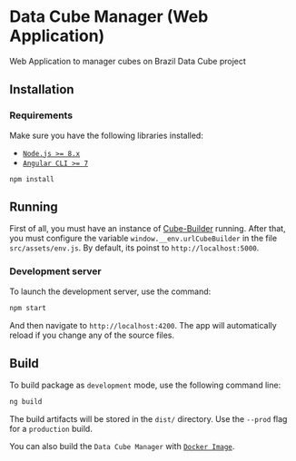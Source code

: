 # Data Cube Manager (Web Application)

Web Application to manager cubes on Brazil Data Cube project

## Installation
### Requirements

Make sure you have the following libraries installed:

- [`Node.js >= 8.x`](https://nodejs.org/en/)
- [`Angular CLI >= 7`](https://angular.io/)

```
npm install
```

## Running

First of all, you must have an instance of [Cube-Builder](https://github.com/brazil-data-cube/cube-builder) running. After that, you must configure the variable `window.__env.urlCubeBuilder` in the file `src/assets/env.js`. By default, its poinst to `http://localhost:5000`.

### Development server

To launch the development server, use the command:

```bash
npm start
```

And then navigate to `http://localhost:4200`. The app will automatically reload if you change any of the source files.

## Build

To build package as `development` mode, use the following command line:

```bash
ng build
```

The build artifacts will be stored in the `dist/` directory. Use the `--prod` flag for a `production` build.

You can also build the `Data Cube Manager` with [`Docker Image`](../deploy).
